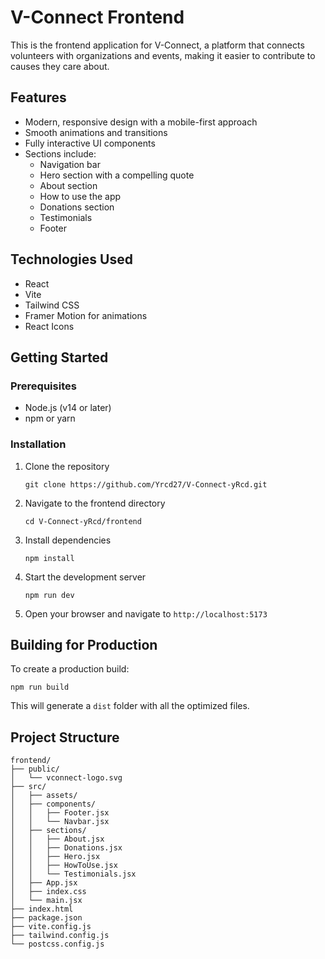 # V-Connect Frontend

This is the frontend application for V-Connect, a platform that connects volunteers with organizations and events, making it easier to contribute to causes they care about.

## Features

- Modern, responsive design with a mobile-first approach
- Smooth animations and transitions
- Fully interactive UI components
- Sections include:
  - Navigation bar
  - Hero section with a compelling quote
  - About section
  - How to use the app
  - Donations section
  - Testimonials
  - Footer

## Technologies Used

- React
- Vite
- Tailwind CSS
- Framer Motion for animations
- React Icons

## Getting Started

### Prerequisites

- Node.js (v14 or later)
- npm or yarn

### Installation

1. Clone the repository
   ```
   git clone https://github.com/Yrcd27/V-Connect-yRcd.git
   ```

2. Navigate to the frontend directory
   ```
   cd V-Connect-yRcd/frontend
   ```

3. Install dependencies
   ```
   npm install
   ```

4. Start the development server
   ```
   npm run dev
   ```

5. Open your browser and navigate to `http://localhost:5173`

## Building for Production

To create a production build:

```
npm run build
```

This will generate a `dist` folder with all the optimized files.

## Project Structure

```
frontend/
├── public/
│   └── vconnect-logo.svg
├── src/
│   ├── assets/
│   ├── components/
│   │   ├── Footer.jsx
│   │   └── Navbar.jsx
│   ├── sections/
│   │   ├── About.jsx
│   │   ├── Donations.jsx
│   │   ├── Hero.jsx
│   │   ├── HowToUse.jsx
│   │   └── Testimonials.jsx
│   ├── App.jsx
│   ├── index.css
│   └── main.jsx
├── index.html
├── package.json
├── vite.config.js
├── tailwind.config.js
└── postcss.config.js
```
